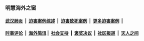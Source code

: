 
### 明慧海外之窗

####  [武汉肺炎](indexes/365.md?t=03070100) &nbsp;|&nbsp;  [迫害案例综述](indexes/328.md?t=03070100) &nbsp;|&nbsp; [迫害致死案例](indexes/277.md?t=03070100)  &nbsp;|&nbsp; [更多迫害案例](indexes/81.md?t=03070100)  &nbsp;|&nbsp; 
####  [时事评论](indexes/19.md?t=03070100) &nbsp;|&nbsp; [海外简讯](indexes/245.md?t=03070100)&nbsp;|&nbsp;  [社会支持](indexes/140.md?t=03070100) &nbsp;|&nbsp; [褒奖决议](indexes/282.md?t=03070100) &nbsp;|&nbsp; [社区报道](indexes/91.md?t=03070100)  &nbsp;|&nbsp; [天人之间](indexes/78.md?t=03070100) 


